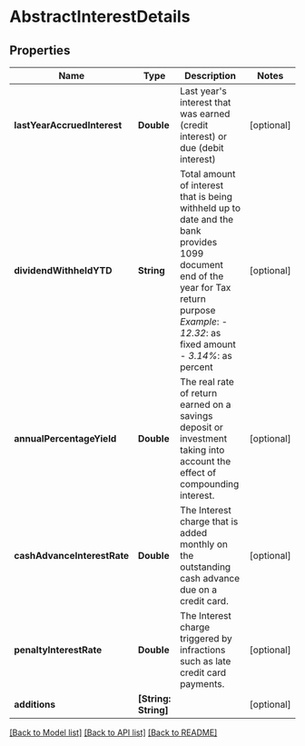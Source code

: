# AbstractInterestDetails

## Properties
Name | Type | Description | Notes
------------ | ------------- | ------------- | -------------
**lastYearAccruedInterest** | **Double** | Last year&#39;s interest that was earned (credit interest) or due (debit interest) | [optional] 
**dividendWithheldYTD** | **String** | Total amount of interest that is being withheld up to date and the bank provides 1099 document end of the year for Tax return purpose  *Example*:   - *12.32*: as fixed amount   - *3.14%*: as percent  | [optional] 
**annualPercentageYield** | **Double** | The real rate of return earned on a savings deposit or investment taking into account the effect of compounding interest. | [optional] 
**cashAdvanceInterestRate** | **Double** | The Interest charge that is added monthly on the outstanding cash advance due on a credit card. | [optional] 
**penaltyInterestRate** | **Double** | The Interest charge triggered by infractions such as late credit card payments. | [optional] 
**additions** | **[String: String]** |  | [optional] 

[[Back to Model list]](../README.md#documentation-for-models) [[Back to API list]](../README.md#documentation-for-api-endpoints) [[Back to README]](../README.md)

